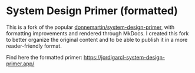 # System Design Primer (formatted)
This is a fork of the popular [donnemartin/system-design-primer](donnemartin/system-design-primer), with formatting improvements and rendered through MkDocs.
I created this fork to better organize the original content and to be able to publish it in a more reader-friendly format.

Find here the formatted primer:
https://jordigarcl-system-design-primer.app/
